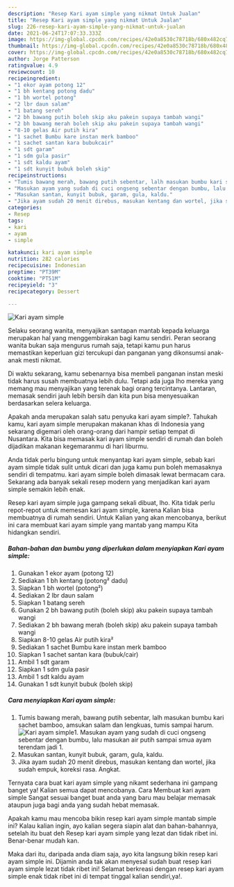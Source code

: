 ```yaml
---
description: "Resep Kari ayam simple yang nikmat Untuk Jualan"
title: "Resep Kari ayam simple yang nikmat Untuk Jualan"
slug: 226-resep-kari-ayam-simple-yang-nikmat-untuk-jualan
date: 2021-06-24T17:07:33.333Z
image: https://img-global.cpcdn.com/recipes/42e0a8530c78718b/680x482cq70/kari-ayam-simple-foto-resep-utama.jpg
thumbnail: https://img-global.cpcdn.com/recipes/42e0a8530c78718b/680x482cq70/kari-ayam-simple-foto-resep-utama.jpg
cover: https://img-global.cpcdn.com/recipes/42e0a8530c78718b/680x482cq70/kari-ayam-simple-foto-resep-utama.jpg
author: Jorge Patterson
ratingvalue: 4.9
reviewcount: 10
recipeingredient:
- "1 ekor ayam potong 12"
- "1 bh kentang potong dadu"
- "1 bh wortel potong"
- "2 lbr daun salam"
- "1 batang sereh"
- "2 bh bawang putih boleh skip aku pakein supaya tambah wangi"
- "2 bh bawang merah boleh skip aku pakein supaya tambah wangi"
- "8-10 gelas Air putih kira"
- "1 sachet Bumbu kare instan merk bamboo"
- "1 sachet santan kara bubukcair"
- "1 sdt garam"
- "1 sdm gula pasir"
- "1 sdt kaldu ayam"
- "1 sdt kunyit bubuk boleh skip"
recipeinstructions:
- "Tumis bawang merah, bawang putih sebentar, lalh masukan bumbu kari sachet bamboo, amsukan salam dan lengkuas, tumis sampai harum."
- "Masukan ayam yang sudah di cuci ongseng sebentar dengan bumbu, lalu masukan air putih sampai smua ayam terendam jadi 1."
- "Masukan santan, kunyit bubuk, garam, gula, kaldu."
- "Jika ayam sudah 20 menit direbus, masukan kentang dan wortel, jika sudah empuk, koreksi rasa. Angkat."
categories:
- Resep
tags:
- kari
- ayam
- simple

katakunci: kari ayam simple 
nutrition: 282 calories
recipecuisine: Indonesian
preptime: "PT39M"
cooktime: "PT51M"
recipeyield: "3"
recipecategory: Dessert

---
```



![Kari ayam simple](https://img-global.cpcdn.com/recipes/42e0a8530c78718b/680x482cq70/kari-ayam-simple-foto-resep-utama.jpg)

Selaku seorang wanita, menyajikan santapan mantab kepada keluarga merupakan hal yang menggembirakan bagi kamu sendiri. Peran seorang  wanita bukan saja mengurus rumah saja, tetapi kamu pun harus memastikan keperluan gizi tercukupi dan panganan yang dikonsumsi anak-anak mesti nikmat.

Di waktu  sekarang, kamu sebenarnya bisa membeli panganan instan meski tidak harus susah membuatnya lebih dulu. Tetapi ada juga lho mereka yang memang mau menyajikan yang terenak bagi orang tercintanya. Lantaran, memasak sendiri jauh lebih bersih dan kita pun bisa menyesuaikan berdasarkan selera keluarga. 



Apakah anda merupakan salah satu penyuka kari ayam simple?. Tahukah kamu, kari ayam simple merupakan makanan khas di Indonesia yang sekarang digemari oleh orang-orang dari hampir setiap tempat di Nusantara. Kita bisa memasak kari ayam simple sendiri di rumah dan boleh dijadikan makanan kegemaranmu di hari liburmu.

Anda tidak perlu bingung untuk menyantap kari ayam simple, sebab kari ayam simple tidak sulit untuk dicari dan juga kamu pun boleh memasaknya sendiri di tempatmu. kari ayam simple boleh dimasak lewat bermacam cara. Sekarang ada banyak sekali resep modern yang menjadikan kari ayam simple semakin lebih enak.

Resep kari ayam simple juga gampang sekali dibuat, lho. Kita tidak perlu repot-repot untuk memesan kari ayam simple, karena Kalian bisa membuatnya di rumah sendiri. Untuk Kalian yang akan mencobanya, berikut ini cara membuat kari ayam simple yang mantab yang mampu Kita hidangkan sendiri.

<!--inarticleads1-->

##### Bahan-bahan dan bumbu yang diperlukan dalam menyiapkan Kari ayam simple:

1. Gunakan 1 ekor ayam (potong 12)
1. Sediakan 1 bh kentang (potong² dadu)
1. Siapkan 1 bh wortel (potong²)
1. Sediakan 2 lbr daun salam
1. Siapkan 1 batang sereh
1. Gunakan 2 bh bawang putih (boleh skip) aku pakein supaya tambah wangi
1. Sediakan 2 bh bawang merah (boleh skip) aku pakein supaya tambah wangi
1. Siapkan 8-10 gelas Air putih kira²
1. Sediakan 1 sachet Bumbu kare instan merk bamboo
1. Siapkan 1 sachet santan kara (bubuk/cair)
1. Ambil 1 sdt garam
1. Siapkan 1 sdm gula pasir
1. Ambil 1 sdt kaldu ayam
1. Gunakan 1 sdt kunyit bubuk (boleh skip)




<!--inarticleads2-->

##### Cara menyiapkan Kari ayam simple:

1. Tumis bawang merah, bawang putih sebentar, lalh masukan bumbu kari sachet bamboo, amsukan salam dan lengkuas, tumis sampai harum.
<img src="https://img-global.cpcdn.com/steps/3aa494cafc609f2b/160x128cq70/kari-ayam-simple-langkah-memasak-1-foto.jpg" alt="Kari ayam simple">1. Masukan ayam yang sudah di cuci ongseng sebentar dengan bumbu, lalu masukan air putih sampai smua ayam terendam jadi 1.
1. Masukan santan, kunyit bubuk, garam, gula, kaldu.
1. Jika ayam sudah 20 menit direbus, masukan kentang dan wortel, jika sudah empuk, koreksi rasa. Angkat.




Ternyata cara buat kari ayam simple yang nikamt sederhana ini gampang banget ya! Kalian semua dapat mencobanya. Cara Membuat kari ayam simple Sangat sesuai banget buat anda yang baru mau belajar memasak ataupun juga bagi anda yang sudah hebat memasak.

Apakah kamu mau mencoba bikin resep kari ayam simple mantab simple ini? Kalau kalian ingin, ayo kalian segera siapin alat dan bahan-bahannya, setelah itu buat deh Resep kari ayam simple yang lezat dan tidak ribet ini. Benar-benar mudah kan. 

Maka dari itu, daripada anda diam saja, ayo kita langsung bikin resep kari ayam simple ini. Dijamin anda tak akan menyesal sudah buat resep kari ayam simple lezat tidak ribet ini! Selamat berkreasi dengan resep kari ayam simple enak tidak ribet ini di tempat tinggal kalian sendiri,ya!.

